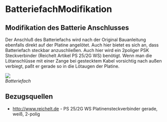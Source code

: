 # BatteriefachModifikation

## Modifikation des Batterie Anschlusses

Der Anschluß des Batteriefachs wird nach der Original Bauanleitung ebenfalls direkt auf der Platine angelötet. Auch hier bietet es sich an, dass Batteriefach steckbar anzuschließen. Auch hier wird ein 2poliger PSK Steckverbinder (Reichelt Artikel PS 25/2G WS) benötigt. Wenn man die Lötanschlüsse mit einer Zange bei gestecktem Kabel vorsichtig nach außen verbiegt, paßt er gerade so in die Lötaugen der Platine. 

![][1]  
*Batteriefach*

## Bezugsquellen

*   <http://www.reichelt.de> - PS 25/2G WS Platinensteckverbinder gerade, weiß, 2-polig

 [1]: http://www.asurowiki.de/pmwiki/uploads/Main/mod_batterie1.jpg ""

